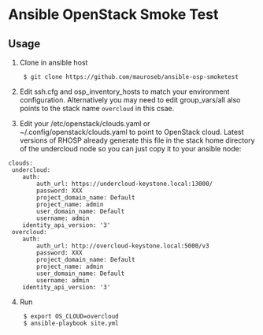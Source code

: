 # Ansible OpenStack Smoke Test

## Usage

1. Clone in ansible host

        $ git clone https://github.com/mauroseb/ansible-osp-smoketest
    
2. Edit ssh.cfg and osp_inventory_hosts to match your environment configuration. Alternatively you may need to edit group_vars/all also points to the stack name ```overcloud``` in this csae.

3. Edit your /etc/openstack/clouds.yaml or ~/.config/openstack/clouds.yaml to point to OpenStack cloud. Latest versions of RHOSP already generate this file in the stack home directory of the undercloud node so you can just copy it to your ansible node:
~~~
clouds:
 undercloud:
    auth:
        auth_url: https://undercloud-keystone.local:13000/
        password: XXX
        project_domain_name: Default
        project_name: admin
        user_domain_name: Default
        username: admin
    identity_api_version: '3'
 overcloud:
    auth:
        auth_url: http://overcloud-keystone.local:5000/v3
        password: XXX
        project_domain_name: Default
        project_name: admin
        user_domain_name: Default
        username: admin
    identity_api_version: '3'
~~~

4. Run

        $ export OS_CLOUD=overcloud
        $ ansible-playbook site.yml
